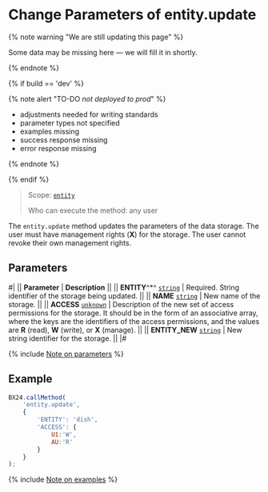 # Change Parameters of entity.update

{% note warning "We are still updating this page" %}

Some data may be missing here — we will fill it in shortly.

{% endnote %}

{% if build == 'dev' %}

{% note alert "TO-DO _not deployed to prod_" %}

- adjustments needed for writing standards
- parameter types not specified
- examples missing
- success response missing
- error response missing

{% endnote %}

{% endif %}

> Scope: [`entity`](../../scopes/permissions.md)
>
> Who can execute the method: any user

The `entity.update` method updates the parameters of the data storage. The user must have management rights (**X**) for the storage. The user cannot revoke their own management rights.

## Parameters

#|
|| **Parameter** | **Description** ||
|| **ENTITY**^*^
[`string`](../../data-types.md) | Required. String identifier of the storage being updated. ||
|| **NAME**
[`string`](../../data-types.md) | New name of the storage. ||
|| **ACCESS**
[`unknown`](../../data-types.md) | Description of the new set of access permissions for the storage. 
It should be in the form of an associative array, where the keys are the identifiers of the access permissions, and the values are **R** (read), **W** (write), or **X** (manage). ||
|| **ENTITY_NEW**
[`string`](../../data-types.md) | New string identifier for the storage. ||
|#

{% include [Note on parameters](../../../_includes/required.md) %}

## Example

```javascript
BX24.callMethod(
    'entity.update',
    {
        'ENTITY': 'dish',
        'ACCESS': {
            U1:'W',
            AU:'R'
        }
    }
);
```

{% include [Note on examples](../../../_includes/examples.md) %}